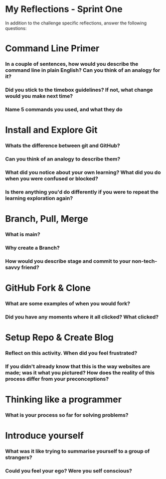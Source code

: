 # My Reflections - Sprint One 

In addition to the challenge specific reflections, answer the following questions:

# Command Line Primer 

<!-- Copy the answers you wrote in your temporary file earlier, under the sections below -->

### In a couple of sentences, how would you describe the command line in plain English? Can you think of an analogy for it?



### Did you stick to the timebox guidelines? If not, what change would you make next time?



### Name 5 commands you used, and what they do



# Install and Explore Git 

<!-- Copy your reflection answers into this file -->

### Whats the difference between git and GitHub?



### Can you think of an analogy to describe them?



### What did you notice about your own learning? What did you do when you were confused or blocked?



### Is there anything you'd do differently if you were to repeat the learning exploration again?




# Branch, Pull, Merge

<!-- Copy your reflection answers into this file -->

### What is main?



### Why create a Branch?



### How would you describe stage and commit to your non-tech-savvy friend?  



# GitHub Fork & Clone

<!-- Answer the following questions -->

### What are some examples of when you would fork?




### Did you have any moments where it all clicked? What clicked?





# Setup Repo & Create Blog

### Reflect on this activity. When did you feel frustrated?



### If you didn't already know that this is the way websites are made; was it what you pictured? How does the reality of this process differ from your preconceptions?





# Thinking like a programmer

### What is your process so far for solving problems?





# Introduce yourself

### What was it like trying to summarise yourself to a group of strangers? 



### Could you feel your ego? Were you self conscious? 

